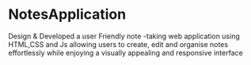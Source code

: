 # NotesApplication
Design &amp; Developed a user Friendly note -taking web application using HTML,CSS and Js allowing users to create, edit and organise notes effortlessly while enjoying a visually appealing and responsive interface
